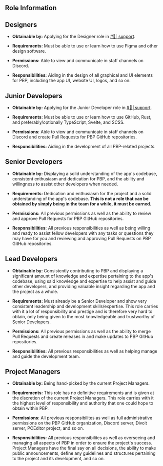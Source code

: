 ## Role Information

## Designers
- **Obtainable by:** Applying for the Designer role in [#🎫│support](https://discord.com/channels/1031496547696914482/1031501722121674752).

- **Requirements:** Must be able to use or learn how to use Figma and other design software.

- **Permissions:** Able to view and communicate in staff channels on Discord.

- **Responsibilities:** Aiding in the design of all graphical and UI elements for PBP, including the app UI, website UI, logos, and so on.


## Junior Developers
- **Obtainable by:** Applying for the Junior Developer role in [#🎫│support](https://discord.com/channels/1031496547696914482/1031501722121674752).

- **Requirements:** Must be able to use or learn how to use GitHub, Rust, and preferably/optionally TypeScript, Svelte, and SCSS.

- **Permissions:** Able to view and communicate in staff channels on Discord and create Pull Requests for PBP GitHub repositories.

- **Responsibilities:** Aiding in the development of all PBP-related projects.


## Senior Developers
- **Obtainable by:** Displaying a solid understanding of the app's codebase, consistent enthusiasm and dedication for PBP, and the ability and willingness to assist other developers when needed.

- **Requirements:** Dedication and enthusiasm for the project and a solid understanding of the app's codebase. **This is not a role that can be obtained by simply being in the team for a while, it must be earned.**

- **Permissions:** All previous permissions as well as the ability to review and approve Pull Requests for PBP GitHub repositories.

- **Responsibilities:** All previous responsibilities as well as being willing and ready to assist fellow developers with any tasks or questions they may have for you and reviewing and approving Pull Requests on PBP GitHub repositories.


## Lead Developers
- **Obtainable by:** Consistently contributing to PBP and displaying a significant amount of knowledge and expertise pertaining to the app's codebase, using said knowledge and expertise to help assist and guide other developers, and providing valuable insight regarding the app and the project as a whole.

- **Requirements:** Must already be a Senior Developer and show very consistent leadership and development skills/expertise. This role carries with it a lot of responsibility and prestige and is therefore very hard to obtain, only being given to the most knowledgeable and trustworthy of Senior Developers.

- **Permissions:** All previous permissions as well as the ability to merge Pull Requests and create releases in and make updates to PBP GitHub repositories. 

- **Responsibilities:** All previous responsibilities as well as helping manage and guide the development team.


## Project Managers
- **Obtainable by:** Being hand-picked by the current Project Managers.

- **Requirements:** This role has no definitive requirements and is given at the discretion of the current Project Managers. This role carries with it the highest level of responsibility and authority that one could hope to obtain within PBP.

- **Permissions:** All previous responsibilites as well as full administrative permissions on the PBP GitHub organization, Discord server, Divolt server, POEditor project, and so on.

- **Responsibilities:** All previous responsibilites as well as overseeing and managing all aspects of PBP in order to ensure the project's success. Project Managers have the final say on all decisions, the ability to make public announcements, define any guidelines and structures pertaining to the project and its development, and so on.